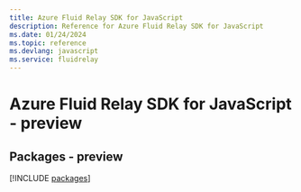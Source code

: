 ```yaml
---
title: Azure Fluid Relay SDK for JavaScript
description: Reference for Azure Fluid Relay SDK for JavaScript
ms.date: 01/24/2024
ms.topic: reference
ms.devlang: javascript
ms.service: fluidrelay
---
```

# Azure Fluid Relay SDK for JavaScript - preview
## Packages - preview
[!INCLUDE [packages](fluid-relay-index.md)]